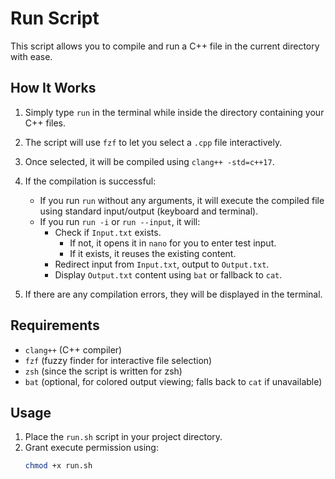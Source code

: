 # Run Script

This script allows you to compile and run a C++ file in the current directory with ease.

## How It Works

1. Simply type `run` in the terminal while inside the directory containing your C++ files.
2. The script will use `fzf` to let you select a `.cpp` file interactively.
3. Once selected, it will be compiled using `clang++ -std=c++17`.
4. If the compilation is successful:
   - If you run `run` without any arguments, it will execute the compiled file using standard input/output (keyboard and terminal).
   - If you run `run -i` or `run --input`, it will:
     - Check if `Input.txt` exists.  
       - If not, it opens it in `nano` for you to enter test input.
       - If it exists, it reuses the existing content.
     - Redirect input from `Input.txt`, output to `Output.txt`.
     - Display `Output.txt` content using `bat` or fallback to `cat`.

5. If there are any compilation errors, they will be displayed in the terminal.

## Requirements

- `clang++` (C++ compiler)
- `fzf` (fuzzy finder for interactive file selection)
- `zsh` (since the script is written for zsh)
- `bat` (optional, for colored output viewing; falls back to `cat` if unavailable)

## Usage

1. Place the `run.sh` script in your project directory.
2. Grant execute permission using:
   ```bash
   chmod +x run.sh
